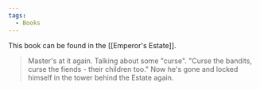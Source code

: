 ```yaml
---
tags:
  - Books
---
```


This book can be found in the [[Emperor's Estate]].

> Master's at it again. Talking about some "curse". "Curse the bandits, curse the fiends - their children too." Now he's gone and locked himself in the tower behind the Estate again.
